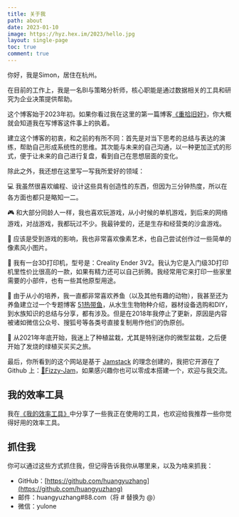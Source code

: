 ```yaml
---
title: 关于我
path: about
date: 2023-01-10
image: https://hyz.hex.im/2023/hello.jpg
layout: single-page
toc: true
comment: true
---
```


你好，我是Simon，居住在杭州。

在目前的工作上，我是一名BI与策略分析师，核心职能是通过数据相关的工具和研究为企业决策提供帮助。

这个博客始于2023年初。如果你看过我在这里的第一篇博客[《重拾旧好》](/post/重拾旧好/)，你大概就会知道我在写博客这件事上的执着。

建立这个博客的初衷，和之前的有所不同：首先是对当下思考的总结与表达的演练，帮助自己形成系统性的思维。其次能与未来的自己沟通，以一种更加正式的形式，便于让未来的自己进行复盘，看到自己在思想层面的变化。

除此之外，我还想在这里写一写我所爱好的领域：

💻 我虽然很喜欢编程、设计这些具有创造性的东西，但因为三分钟热度，所以在各方面也都只是略知一二。

🎮 和大部分同龄人一样，我也喜欢玩游戏，从小时候的单机游戏，到后来的网络游戏，对战游戏，我都玩过不少。我最钟爱的，还是生存和经营类的沙盒游戏。

👾 应该是受到游戏的影响，我也非常喜欢像素艺术，也自己尝试创作过一些简单的像素风小图片。

🧙 我有一台3D打印机，型号是：Creality Ender 3V2。我认为它是入门级3D打印机里性价比很高的一款，如果有精力还可以自己折腾。我经常用它来打印一些家里需要的小部件，也有一些其他原型用途。

🐠 由于从小的培养，我一直都非常喜欢养鱼（以及其他有趣的动物），我甚至还为养鱼建立过一个专题博客 [51热带鱼](https://www.51redaiyu.com/)，从水生生物物种介绍，器材设备选购和DIY，到水族知识的总结与分享，都有涉及。但是在2018年我停止了更新，原因是内容被诸如微信公众号、搜狐号等各类号直接复制用作他们的伪原创。

🌳 从2021年年底开始，我迷上了种植盆栽，尤其是特别迷你的微型盆栽，之后便开始了发烧的绿植买买买之旅。

最后，你所看到的这个网站是基于 [Jamstack](https://jamstack.org/) 的理念创建的，我把它开源在了 Github 上：[🥤Fizzy-Jam](http://github.com/huangyuzhang/Fizzy-Jam)，如果感兴趣你也可以零成本搭建一个，欢迎与我交流。

## 我的效率工具

我在[《我的效率工具》](/post/我的效率工具/)中分享了一些我正在使用的工具，也欢迎给我推荐一些你觉得好用的效率工具。

## 抓住我

你可以通过这些方式抓住我，但记得告诉我你从哪里来，以及为啥来抓我：

* GitHub：[https://github.com/huangyuzhang](https://github.com/huangyuzhang)
* 邮件：huangyuzhang#88.com（将 # 替换为 @）
* 微信：yulone
